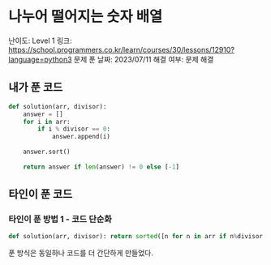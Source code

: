 # 나누어 떨어지는 숫자 배열

난이도: Level 1
링크: https://school.programmers.co.kr/learn/courses/30/lessons/12910?language=python3
문제 푼 날짜: 2023/07/11
해결 여부: 문제 해결

## 내가 푼 코드

```python
def solution(arr, divisor):
    answer = []
    for i in arr:
        if i % divisor == 0:
            answer.append(i)
    
    answer.sort()
    
    return answer if len(answer) != 0 else [-1]
```

## 타인이 푼 코드

### 타인이 푼 방법 1 - 코드 단순화

```python
def solution(arr, divisor): return sorted([n for n in arr if n%divisor == 0]) or [-1]
```

푼 방식은 동일하나 코드를 더 간단하게 만들었다.